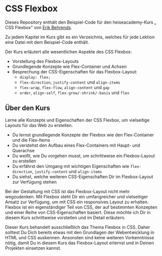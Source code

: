 # CSS Flexbox

Dieses Repository enthält den Beispiel-Code für den heiseacademy-Kurs „
CSS Flexbox“ von [Erik Behrends](https://behrends.io).

Zu jedem Kapitel im Kurs gibt es ein Verzeichnis, welches für jede Lektion eine Datei mit dem Beispiel-Code enthält.

Der Kurs erläutert alle wesentlichen Aspekte des CSS Flexbox:

- Vorstellung des Flexbox-Layouts
- Grundlegende Konzepte wie Flex-Container und Achsen
- Besprechung der CSS-Eigenschaften für das Flexbox-Layout:
  - `display: flex;`
  - `flex-direction`, `justify-content` und `align-items`
  - `flex-wrap`, `flex-flow`, `align-content` und `gap`
  - `order`, `align-self`, `flex-grow/-shrink/-basis` und `flex`

## Über den Kurs

Lerne alle Konzepte und Eigenschaften der CSS Flexbox, um vielseitige Layouts für das Web zu erstellen.

- Du lernst grundlegende Konzepte der Flexbox wie den Flex-Container und die Flex-Items
- Du verstehst den Aufbau eines Flex-Containers mit Haupt- und Querachse
- Du weißt, wie Du vorgehen musst, um schrittweise ein Flexbox-Layout zu erstellen 
- Du erfährst den Umgang mit wichtigen Eigenschaften wie `flex-direction`, `justify-content` und `align-items`
- Du siehst, welche weiteren CSS-Eigenschaften Dir im Flexbox-Layout zur Verfügung stehen

Bei der Gestaltung mit CSS ist das Flexbox-Layout nicht mehr wegzudenken. Mit Flexbox steht Dir ein umfangreicher und vielseitiger Ansatz zur Verfügung, um mit CSS ein responsives Layout zu erhalten. Flexbox ist ein eigenständiger Teil von CSS, der auf bestimmten Konzepten und einer Reihe von CSS-Eigenschaften basiert. Diese möchte ich Dir in diesem Kurs schrittweise vorstellen und im Detail erläutern. 

Dieser Kurs behandelt ausschließlich das Thema Flexbox in CSS. Daher solltest Du Dich bereits etwas mit den Grundlagen der Webentwicklung in HTML und CSS auskennen. Ansonsten sind keine weiteren Vorkenntnisse nötig, damit Du in diesem Kurs das Flexbox-Layout erlernst und in Deinen Projekten einsetzen kannst.


